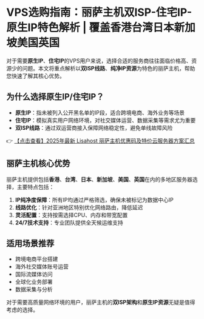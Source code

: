 # VPS选购指南：丽萨主机双ISP-住宅IP-原生IP特色解析 | 覆盖香港台湾日本新加坡美国英国

对于需要**原生IP**、**住宅IP**的VPS用户来说，选择合适的服务商往往面临价格高、资源少的问题。本文将重点解析以**双ISP线路**、**纯净IP资源**为特色的丽萨主机，帮助您快速了解其核心优势。

## 为什么选择原生IP/住宅IP？

* **原生IP**：指未被列入公开黑名单的IP段，适合跨境电商、海外业务等场景
* **住宅IP**：模拟真实用户网络环境，对社交媒体运营、数据采集等需求尤为重要
* **双ISP线路**：通过双运营商接入保障网络稳定性，避免单线故障风险

👉 [【点击查看】2025年最新 Lisahost 丽萨主机优惠码及特价云服务器方案汇总](https://bit.ly/lisazhuji)

## 丽萨主机核心优势

丽萨主机提供包括**香港**、**台湾**、**日本**、**新加坡**、**美国**、**英国**在内的多地区服务器选择，主要特点包括：

1. **IP纯净度保障**：所有IP均通过严格筛选，确保未被标记为数据中心IP
2. **线路优化**：针对亚洲地区特别优化网络路由，降低延迟
3. **灵活配置**：支持按需选择CPU、内存和带宽配置
4. **24/7技术支持**：专业团队提供全天候运维支持

## 适用场景推荐

* 跨境电商平台搭建
* 海外社交媒体账号运营
* 国际流媒体访问
* 全球化业务部署
* 数据采集与分析

对于需要高质量网络环境的用户，丽萨主机的**双ISP架构**和**原生IP资源**无疑是值得考虑的选择。